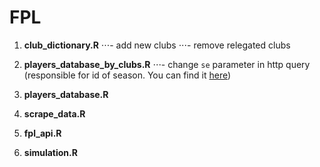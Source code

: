 # FPL

1. **club_dictionary.R** 
⋅⋅⋅- add new clubs
⋅⋅⋅- remove relegated clubs

2. **players_database_by_clubs.R**
⋅⋅⋅- change `se` parameter in http query (responsible for id of season. You can find it [here](https://www.premierleague.com/players))

3. **players_database.R**

4. **scrape_data.R**

5. **fpl_api.R**

6. **simulation.R**
